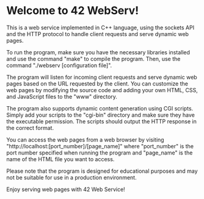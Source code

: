 # Welcome to 42 WebServ!

This is a web service implemented in C++ language, using the sockets API and the HTTP protocol to handle client requests and serve dynamic web pages.

To run the program, make sure you have the necessary libraries installed and use the command "make" to compile the program. Then, use the command "./webserv [configuration file]".

The program will listen for incoming client requests and serve dynamic web pages based on the URL requested by the client. You can customize the web pages by modifying the source code and adding your own HTML, CSS, and JavaScript files to the "www" directory.

The program also supports dynamic content generation using CGI scripts. Simply add your scripts to the "cgi-bin" directory and make sure they have the executable permission. The scripts should output the HTTP response in the correct format.

You can access the web pages from a web browser by visiting "http://localhost:[port_number]/[page_name]" where "port_number" is the port number specified when running the program and "page_name" is the name of the HTML file you want to access.

Please note that the program is designed for educational purposes and may not be suitable for use in a production environment.

Enjoy serving web pages with 42 Web Service!
